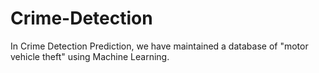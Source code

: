 # Crime-Detection
In Crime Detection Prediction, we have maintained a database of "motor vehicle theft" using Machine Learning. 
